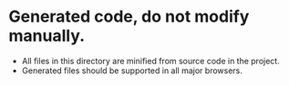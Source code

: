 # Generated code, do not modify manually.

 - All files in this directory are minified from source code in the project.
 - Generated files should be supported in all major browsers.